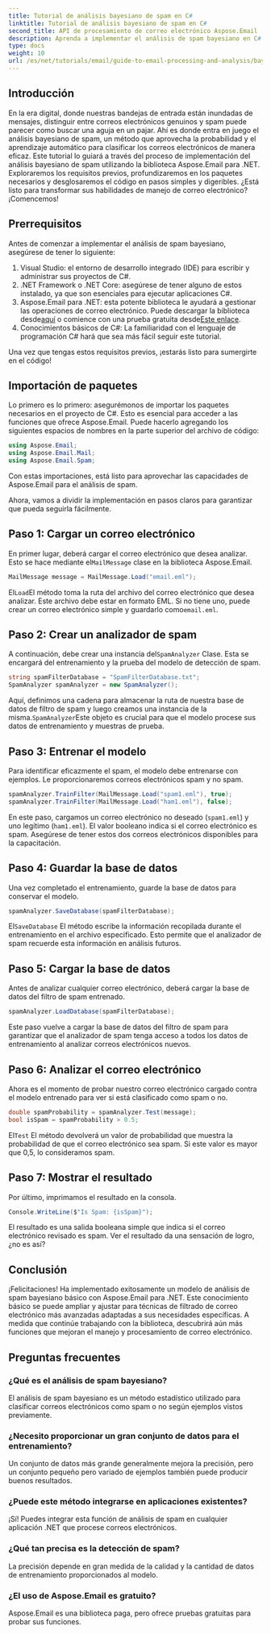 ```yaml
---
title: Tutorial de análisis bayesiano de spam en C#
linktitle: Tutorial de análisis bayesiano de spam en C#
second_title: API de procesamiento de correo electrónico Aspose.Email .NET
description: Aprenda a implementar el análisis de spam bayesiano en C# con Aspose.Email. Tutorial paso a paso con información sobre el código para un filtrado de correo electrónico eficaz.
type: docs
weight: 10
url: /es/net/tutorials/email/guide-to-email-processing-and-analysis/bayesian-spam-analysis-in-csharp/
---
```

## Introducción

En la era digital, donde nuestras bandejas de entrada están inundadas de mensajes, distinguir entre correos electrónicos genuinos y spam puede parecer como buscar una aguja en un pajar. Ahí es donde entra en juego el análisis bayesiano de spam, un método que aprovecha la probabilidad y el aprendizaje automático para clasificar los correos electrónicos de manera eficaz. Este tutorial lo guiará a través del proceso de implementación del análisis bayesiano de spam utilizando la biblioteca Aspose.Email para .NET. Exploraremos los requisitos previos, profundizaremos en los paquetes necesarios y desglosaremos el código en pasos simples y digeribles. ¿Está listo para transformar sus habilidades de manejo de correo electrónico? ¡Comencemos!

## Prerrequisitos

Antes de comenzar a implementar el análisis de spam bayesiano, asegúrese de tener lo siguiente:

1. Visual Studio: el entorno de desarrollo integrado (IDE) para escribir y administrar sus proyectos de C#.
2. .NET Framework o .NET Core: asegúrese de tener alguno de estos instalado, ya que son esenciales para ejecutar aplicaciones C#.
3. Aspose.Email para .NET: esta potente biblioteca le ayudará a gestionar las operaciones de correo electrónico. Puede descargar la biblioteca desde[aquí](https://releases.aspose.com/email/net/) o comience con una prueba gratuita desde[Este enlace](https://releases.aspose.com/).
4. Conocimientos básicos de C#: La familiaridad con el lenguaje de programación C# hará que sea más fácil seguir este tutorial.

Una vez que tengas estos requisitos previos, ¡estarás listo para sumergirte en el código!

## Importación de paquetes

Lo primero es lo primero: asegurémonos de importar los paquetes necesarios en el proyecto de C#. Esto es esencial para acceder a las funciones que ofrece Aspose.Email. Puede hacerlo agregando los siguientes espacios de nombres en la parte superior del archivo de código:

```csharp
using Aspose.Email;
using Aspose.Email.Mail;
using Aspose.Email.Spam;
```

Con estas importaciones, está listo para aprovechar las capacidades de Aspose.Email para el análisis de spam.

Ahora, vamos a dividir la implementación en pasos claros para garantizar que pueda seguirla fácilmente.

## Paso 1: Cargar un correo electrónico

 En primer lugar, deberá cargar el correo electrónico que desea analizar. Esto se hace mediante el`MailMessage` clase en la biblioteca Aspose.Email. 

```csharp
MailMessage message = MailMessage.Load("email.eml");
```

 El`Load`El método toma la ruta del archivo del correo electrónico que desea analizar. Este archivo debe estar en formato EML. Si no tiene uno, puede crear un correo electrónico simple y guardarlo como`email.eml`.

## Paso 2: Crear un analizador de spam

 A continuación, debe crear una instancia del`SpamAnalyzer` Clase. Esta se encargará del entrenamiento y la prueba del modelo de detección de spam.

```csharp
string spamFilterDatabase = "SpamFilterDatabase.txt";
SpamAnalyzer spamAnalyzer = new SpamAnalyzer();
```

 Aquí, definimos una cadena para almacenar la ruta de nuestra base de datos de filtro de spam y luego creamos una instancia de la misma.`SpamAnalyzer`Este objeto es crucial para que el modelo procese sus datos de entrenamiento y muestras de prueba.

## Paso 3: Entrenar el modelo

Para identificar eficazmente el spam, el modelo debe entrenarse con ejemplos. Le proporcionaremos correos electrónicos spam y no spam.

```csharp
spamAnalyzer.TrainFilter(MailMessage.Load("spam1.eml"), true);
spamAnalyzer.TrainFilter(MailMessage.Load("ham1.eml"), false);
```

En este paso, cargamos un correo electrónico no deseado (`spam1.eml`) y uno legítimo (`ham1.eml`). El valor booleano indica si el correo electrónico es spam. Asegúrese de tener estos dos correos electrónicos disponibles para la capacitación.

## Paso 4: Guardar la base de datos

Una vez completado el entrenamiento, guarde la base de datos para conservar el modelo.

```csharp
spamAnalyzer.SaveDatabase(spamFilterDatabase);
```

 El`SaveDatabase` El método escribe la información recopilada durante el entrenamiento en el archivo especificado. Esto permite que el analizador de spam recuerde esta información en análisis futuros.

## Paso 5: Cargar la base de datos

Antes de analizar cualquier correo electrónico, deberá cargar la base de datos del filtro de spam entrenado.

```csharp
spamAnalyzer.LoadDatabase(spamFilterDatabase);
```

Este paso vuelve a cargar la base de datos del filtro de spam para garantizar que el analizador de spam tenga acceso a todos los datos de entrenamiento al analizar correos electrónicos nuevos.

## Paso 6: Analizar el correo electrónico

Ahora es el momento de probar nuestro correo electrónico cargado contra el modelo entrenado para ver si está clasificado como spam o no. 

```csharp
double spamProbability = spamAnalyzer.Test(message);
bool isSpam = spamProbability > 0.5;
```

 El`Test` El método devolverá un valor de probabilidad que muestra la probabilidad de que el correo electrónico sea spam. Si este valor es mayor que 0,5, lo consideramos spam.

## Paso 7: Mostrar el resultado

Por último, imprimamos el resultado en la consola.

```csharp
Console.WriteLine($"Is Spam: {isSpam}");
```

El resultado es una salida booleana simple que indica si el correo electrónico revisado es spam. Ver el resultado da una sensación de logro, ¿no es así?

## Conclusión

¡Felicitaciones! Ha implementado exitosamente un modelo de análisis de spam bayesiano básico con Aspose.Email para .NET. Este conocimiento básico se puede ampliar y ajustar para técnicas de filtrado de correo electrónico más avanzadas adaptadas a sus necesidades específicas. A medida que continúe trabajando con la biblioteca, descubrirá aún más funciones que mejoran el manejo y procesamiento de correo electrónico.

## Preguntas frecuentes 

### ¿Qué es el análisis de spam bayesiano?
El análisis de spam bayesiano es un método estadístico utilizado para clasificar correos electrónicos como spam o no según ejemplos vistos previamente.

### ¿Necesito proporcionar un gran conjunto de datos para el entrenamiento?
Un conjunto de datos más grande generalmente mejora la precisión, pero un conjunto pequeño pero variado de ejemplos también puede producir buenos resultados.

### ¿Puede este método integrarse en aplicaciones existentes?
¡Sí! Puedes integrar esta función de análisis de spam en cualquier aplicación .NET que procese correos electrónicos.

### ¿Qué tan precisa es la detección de spam?
La precisión depende en gran medida de la calidad y la cantidad de datos de entrenamiento proporcionados al modelo.

### ¿El uso de Aspose.Email es gratuito?
Aspose.Email es una biblioteca paga, pero ofrece pruebas gratuitas para probar sus funciones.

